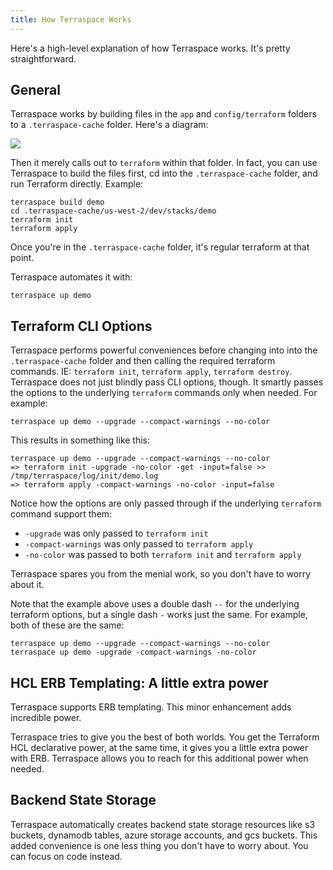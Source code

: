 ```yaml
---
title: How Terraspace Works
---
```


Here's a high-level explanation of how Terraspace works. It's pretty straightforward.

## General

Terraspace works by building files in the `app` and `config/terraform` folders to a `.terraspace-cache` folder. Here's a diagram:

![](https://img.boltops.com/boltops/tools/terraspace/intro/terraspace-build.png)

Then it merely calls out to `terraform` within that folder. In fact, you can use Terraspace to build the files first, cd into the `.terraspace-cache` folder, and run Terraform directly. Example:

    terraspace build demo
    cd .terraspace-cache/us-west-2/dev/stacks/demo
    terraform init
    terraform apply

Once you're in the `.terraspace-cache` folder, it's regular terraform at that point.

Terraspace automates it with:

    terraspace up demo

## Terraform CLI Options

Terraspace performs powerful conveniences before changing into into the `.terraspace-cache` folder and then calling the required terraform commands. IE: `terraform init`, `terraform apply`, `terraform destroy`. Terraspace does not just blindly pass CLI options, though. It smartly passes the options to the underlying `terraform` commands only when needed. For example:

    terraspace up demo --upgrade --compact-warnings --no-color

This results in something like this:

    terraspace up demo --upgrade --compact-warnings --no-color
    => terraform init -upgrade -no-color -get -input=false >> /tmp/terraspace/log/init/demo.log
    => terraform apply -compact-warnings -no-color -input=false

Notice how the options are only passed through if the underlying `terraform` command support them:

* `-upgrade` was only passed to `terraform init`
* `-compact-warnings` was only passed to `terraform apply`
* `-no-color` was passed to both `terraform init` and `terraform apply`

Terraspace spares you from the menial work, so you don't have to worry about it.

Note that the example above uses a double dash `--` for the underlying terraform options, but a single dash `-` works just the same. For example, both of these are the same:

    terraspace up demo --upgrade --compact-warnings --no-color
    terraspace up demo -upgrade -compact-warnings -no-color

## HCL ERB Templating: A little extra power

Terraspace supports ERB templating. This minor enhancement adds incredible power.

Terraspace tries to give you the best of both worlds. You get the Terraform HCL declarative power, at the same time, it gives you a little extra power with ERB. Terraspace allows you to reach for this additional power when needed.

## Backend State Storage

Terraspace automatically creates backend state storage resources like s3 buckets, dynamodb tables, azure storage accounts, and gcs buckets. This added convenience is one less thing you don't have to worry about. You can focus on code instead.
